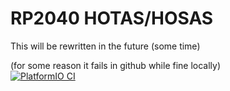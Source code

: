 # RP2040 HOTAS/HOSAS

This will be rewritten in the future (some time)


(for some reason it fails in github while fine locally)<br/>
[![PlatformIO CI](https://github.com/MNS26/RP2040-HOTAS/actions/workflows/build.yml/badge.svg)](https://github.com/MNS26/RP2040-HOTAS/actions/workflows/build.yml)
